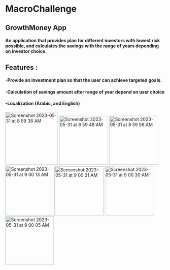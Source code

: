 # MacroChallenge
## GrowthMoney App
#### An application that provides plan for different investors with lowest risk possible, and calculates the savings with the range of years depending on investor choice.

## Features :
#### -Provide an investment plan so that the user can achieve targeted goals.
#### -Calculation of savings amount after range of year depend on user choice
#### -Localization (Arabic, and English)
<img width="166" alt="Screenshot 2023-05-31 at 8 59 38 AM" src="https://github.com/zahrahalharbi/MacroChallenge/assets/116794510/f7a0fba7-5e63-4c02-bd07-a9c5b5627442">
<img width="154" alt="Screenshot 2023-05-31 at 8 59 48 AM" src="https://github.com/zahrahalharbi/MacroChallenge/assets/116794510/adc0434e-f585-4884-8622-e3b715ca7754">
<img width="154" alt="Screenshot 2023-05-31 at 8 59 56 AM" src="https://github.com/zahrahalharbi/MacroChallenge/assets/116794510/9bcfd15d-c41d-4f0a-94be-a387a388952a">
<img width="156" alt="Screenshot 2023-05-31 at 9 00 13 AM" src="https://github.com/zahrahalharbi/MacroChallenge/assets/116794510/deda0e25-fc28-4d4d-9e10-6d720ed8f247"><img width="154" alt="Screenshot 2023-05-31 at 9 00 21 AM" src="https://github.com/zahrahalharbi/MacroChallenge/assets/116794510/38f6233e-d6b3-4ffc-bd22-a193bd35b91a">
<img width="155" alt="Screenshot 2023-05-31 at 9 00 30 AM" src="https://github.com/zahrahalharbi/MacroChallenge/assets/116794510/683f0bae-ec13-4363-9514-d968b4a41ae2">
<img width="153" alt="Screenshot 2023-05-31 at 9 00 05 AM" src="https://github.com/zahrahalharbi/MacroChallenge/assets/116794510/85f9c221-1045-44bb-86aa-20382267efd6">

